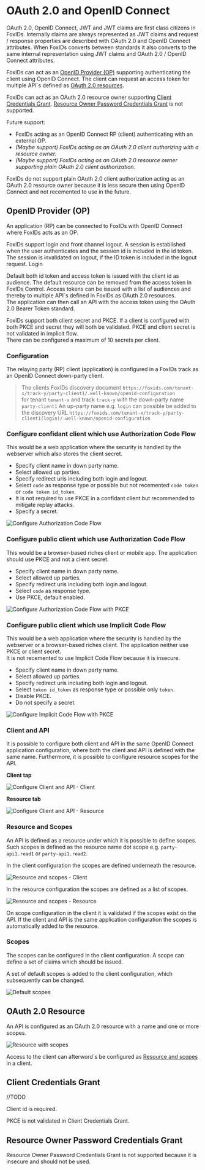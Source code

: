 ﻿# OAuth 2.0 and OpenID Connect
OAuth 2.0, OpenID Connect, JWT and JWT claims are first class citizens in FoxIDs. Internally claims are always represented as JWT claims and request / response properties are described with OAuth 2.0 and OpenID Connect attributes. When FoxIDs converts between standards it also converts to the same internal representation using JWT claims and OAuth 2.0 / OpenID Connect attributes.

FoxIDs can act as an [OpenID Provider (OP)](#openid-Provider-OP) supporting authenticating the client using OpenID Connect. The client can request an access token for multiple API`s defined as [OAuth 2.0 resources](#oauth-20-resource).

FoxIDs can act as an OAuth 2.0 resource owner supporting [Client Credentials Grant](#client-credentials-grant). [Resource Owner Password Credentials Grant](#resource-owner-password-credentials-grant) is not supported.

Future support:
- FoxIDs acting as an OpenID Connect RP (client) authenticating with an external OP.
- *(Maybe support) FoxIDs acting as an OAuth 2.0 client authorizing with a resource owner.*
- *(Maybe support) FoxIDs acting as an OAuth 2.0 resource owner supporting plain OAuth 2.0 client authorization.*

FoxIDs do not support plain OAuth 2.0 client authorization acting as an OAuth 2.0 resource owner because it is less secure then using OpenID Connect and not recemented to use in the future.

## OpenID Provider (OP)
An application (RP) can be connected to FoxIDs with OpenID Connect where FoxIDs acts as an OP.

FoxIDs support login and front channel logout. A session is established when the user authenticates and the session id is included in the id token. The session is invalidated on logout, if the ID token is included in the logout request.
Login

Default both id token and access token is issued with the client id as audience. The default resource can be removed from the access token in FoxIDs Control. 
Access tokens can be issued with a list of audiences and thereby to multiple API`s defined in FoxIDs as OAuth 2.0 resources.  
The application can then call an API with the access token using the OAuth 2.0 Bearer Token standard.

FoxIDs support both client secret and PKCE. If a client is configured with both PKCE and secret they will both be validated. PKCE and client secret is not validated in implicit flow.  
There can be configured a maximum of 10 secrets per client.

### Configuration
The relaying party (RP) client (application) is configured in a FoxIDs track as an OpenID Connect down-party client.

> The clients FoxIDs discovery document `https://foxids.com/tenant-x/track-y/party-client1/.well-known/openid-configuration`  
> for tenant `tenant-x` and track `track-y` with the down-party name `party-client1`
> An up-party name e.g. `login` can possible be added to the discovery URL `https://foxids.com/tenant-x/track-y/party-client1(login)/.well-known/openid-configuration`

### Configure confidant client which use Authorization Code Flow
This would be a web application where the security is handled by the webserver which also stores the client secret.

- Specify client name in down party name.
- Select allowed up parties.
- Specify redirect uris including both login and logout.
- Select `code` as response type or possible but not recemented `code token` or `code token id_token`.
- It is not required to use PKCE in a confidant client but recommended to mitigate replay attacks.
- Specify a secret.

![Configure Authorization Code Flow](images/configure-authorization-code-flow.png)

### Configure public client which use Authorization Code Flow
This would be a browser-based riches client or mobile app. The application should use PKCE and not a client secret.

- Specify client name in down party name.
- Select allowed up parties.
- Specify redirect uris including both login and logout.
- Select `code` as response type.
- Use PKCE, default enabled.

![Configure Authorization Code Flow with PKCE](images/configure-authorization-code-flow-pkce.png)

### Configure public client which use Implicit Code Flow
This would be a web application where the security is handled by the webserver or a browser-based riches client. The application neither use PKCE or client secret.  
It is not recemented to use Implicit Code Flow because it is insecure.

- Specify client name in down party name.
- Select allowed up parties.
- Specify redirect uris including both login and logout.
- Select `token id_token` as response type or possible only `token`.
- Disable PKCE.
- Do not specify a secret.

![Configure Implicit Code Flow with PKCE](images/configure-implicit-code-flow.png)

### Client and API
It is possible to configure both client and API in the same OpenID Connect application configuration, where both the client and API is defined with the same name. Furthermore, it is possible to configure resource scopes for the API.

**Client tap**

![Configure Client and API - Client](images/configure-client-api-client.png)

**Resource tab**

![Configure Client and API - Resource](images/configure-client-api-resource.png)


### Resource and Scopes
An API is defined as a resource under which it is possible to define scopes. Such scopes is defined as the resource name dot scope e.g. `party-api1.read1` or `party-api1.read2`.

In the client configuration the scopes are defined underneath the resource.

![Resource and scopes - Client](images/configure-resource-scopes-client.png)

In the resource configuration the scopes are defined as a list of scopes.

![Resource and scopes - Resource](images/configure-resource-scopes-resource.png)

On scope configuration in the client it is validated if the scopes exist on the API. If the client and API is the same application configuration the scopes is automatically added to the resource.

### Scopes
The scopes can be configured in the client configuration. A scope can define a set of claims which should be issued.

A set of default scopes is added to the client configuration, which subsequently can be changed.

![Default scopes](images/configure-default-claims.png)

## OAuth 2.0 Resource
An API is configured as an OAuth 2.0 resource with a name and one or more scopes.

![Resource with scopes](images/configure-oauth-resource.png)

Access to the client can afterword`s be configured as [Resource and scopes](#resource-and-scopes) in a client.

## Client Credentials Grant
//TODO

Client id is required.

PKCE is not validated in Client Credentials Grant.


## Resource Owner Password Credentials Grant
Resource Owner Password Credentials Grant is not supported because it is insecure and should not be used.
